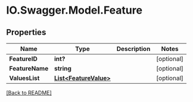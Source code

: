 # IO.Swagger.Model.Feature
## Properties

Name | Type | Description | Notes
------------ | ------------- | ------------- | -------------
**FeatureID** | **int?** |  | [optional] 
**FeatureName** | **string** |  | [optional] 
**ValuesList** | [**List&lt;FeatureValue&gt;**](FeatureValue.md) |  | [optional] 

 [[Back to README]](../README.md)

